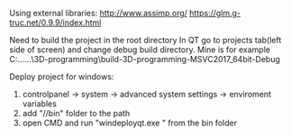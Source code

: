 Using external libraries:
http://www.assimp.org/
https://glm.g-truc.net/0.9.9/index.html

Need to build the project in the root directory
In QT go to projects tab(left side of screen) 
and change debug build directory. Mine is for example
C:\......\3D-programming\build-3D-programming-MSVC2017_64bit-Debug

Deploy project for windows:
1. controlpanel -> system -> advanced system settings -> enviroment variables
2. add "<qt-dir>/<qt-version>/bin" folder to the path
3. open CMD and run "windeployqt.exe <path-to-app-binary>" from the bin folder